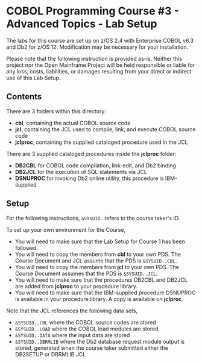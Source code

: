 # COBOL Programming Course #3 - Advanced Topics - Lab Setup

The labs for this course are set up on z/OS 2.4 with Enterprise COBOL v6.3 and Db2 for z/OS 12. Modification may be necessary for your installation.

Please note that the following instruction is provided as-is. Neither this project nor the Open Mainframe Project will be held responsible or liable for any loss, costs, liabilities, or damages resulting from your direct or indirect use of this Lab Setup.

## Contents

There are 3 folders within this directory:
- **cbl**, containing the actual COBOL source code
- **jcl**, containing the JCL used to compile, link, and execute COBOL source code
- **jclproc**, containing the supplied cataloged procedure used in the JCL

There are 3 supplied cataloged procedures inside the **jclproc** folder:
- **DB2CBL** for COBOL code compilation, link-edit, and Db2 binding
- **DB2JCL** for the execution of SQL statements via JCL
- **DSNUPROC** for invoking Db2 online utility, this procedure is IBM-supplied

## Setup

For the following instructions, `&SYSUID.` refers to the course taker's ID.

To set up your own environment for the Course,
- You will need to make sure that the Lab Setup for Course 1 has been followed.
- You will need to copy the members from **cbl** to your own PDS. The Course Document and JCL assume that the PDS is `&SYSUID..CBL`.
- You will need to copy the members from **jcl** to your own PDS. The Course Document assumes that the PDS is `&SYSUID..JCL`.
- You will need to make sure that the procedures DB2CBL and DB2JCL are added from **jclproc** to your procedure library. 
- You will need to make sure that the IBM-supplied procedure DSNUPROC is available in your procedure library. A copy is available on **jclproc**.

Note that the JCL references the following data sets,
- `&SYSUID..CBL` where the COBOL source codes are stored
- `&SYSUID..LOAD` where the COBOL load modules are stored
- `&SYSUID..DATA` where the input data are stored
- `&SYSUID..DBRMLIB` where the Db2 database request module output is stored, generated when the course taker submitted either the DB2SETUP or DBRMLIB JCL